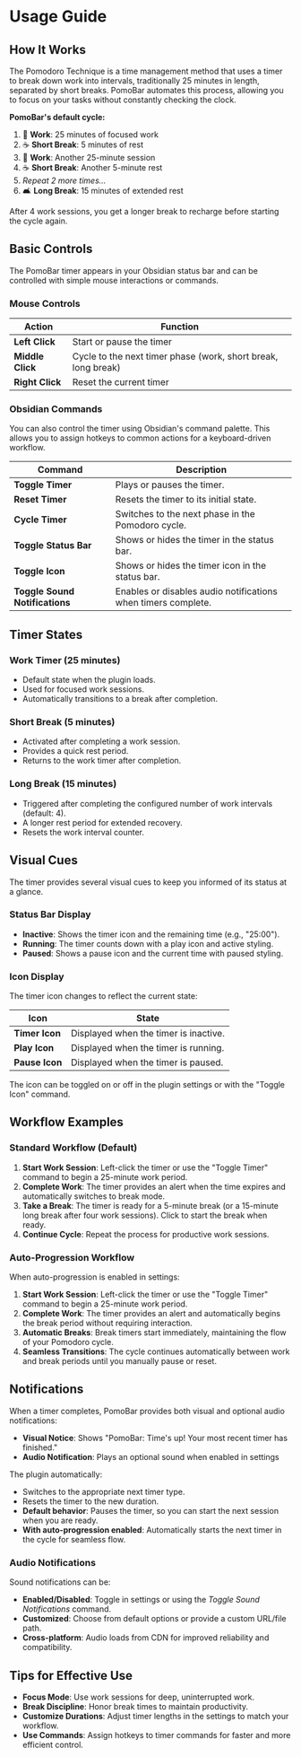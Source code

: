 # Usage Guide

## How It Works

The Pomodoro Technique is a time management method that uses a timer to break down work into intervals, traditionally 25 minutes in length, separated by short breaks. PomoBar automates this process, allowing you to focus on your tasks without constantly checking the clock.

**PomoBar's default cycle:**

1. 🍅 **Work**: 25 minutes of focused work
2. ☕ **Short Break**: 5 minutes of rest
3. 🍅 **Work**: Another 25-minute session
4. ☕ **Short Break**: Another 5-minute rest
5. *Repeat 2 more times...*
6. 🛋️ **Long Break**: 15 minutes of extended rest

After 4 work sessions, you get a longer break to recharge before starting the cycle again.

## Basic Controls

The PomoBar timer appears in your Obsidian status bar and can be controlled with simple mouse interactions or commands.

### Mouse Controls

| Action | Function |
|--------|----------|
| **Left Click** | Start or pause the timer |
| **Middle Click** | Cycle to the next timer phase (work, short break, long break) |
| **Right Click** | Reset the current timer |

### Obsidian Commands

You can also control the timer using Obsidian's command palette. This allows you to assign hotkeys to common actions for a keyboard-driven workflow.

| Command | Description |
|---|---|
| **Toggle Timer** | Plays or pauses the timer. |
| **Reset Timer** | Resets the timer to its initial state. |
| **Cycle Timer** | Switches to the next phase in the Pomodoro cycle. |
| **Toggle Status Bar** | Shows or hides the timer in the status bar. |
| **Toggle Icon** | Shows or hides the timer icon in the status bar. |
| **Toggle Sound Notifications** | Enables or disables audio notifications when timers complete. |

## Timer States

### Work Timer (25 minutes)

- Default state when the plugin loads.
- Used for focused work sessions.
- Automatically transitions to a break after completion.

### Short Break (5 minutes)

- Activated after completing a work session.
- Provides a quick rest period.
- Returns to the work timer after completion.

### Long Break (15 minutes)

- Triggered after completing the configured number of work intervals (default: 4).
- A longer rest period for extended recovery.
- Resets the work interval counter.

## Visual Cues

The timer provides several visual cues to keep you informed of its status at a glance.

### Status Bar Display

- **Inactive**: Shows the timer icon and the remaining time (e.g., "25:00").
- **Running**: The timer counts down with a play icon and active styling.
- **Paused**: Shows a pause icon and the current time with paused styling.

### Icon Display

The timer icon changes to reflect the current state:

| Icon | State |
|---|---|
| **Timer Icon** | Displayed when the timer is inactive. |
| **Play Icon** | Displayed when the timer is running. |
| **Pause Icon** | Displayed when the timer is paused. |

The icon can be toggled on or off in the plugin settings or with the "Toggle Icon" command.

## Workflow Examples

### Standard Workflow (Default)

1. **Start Work Session**: Left-click the timer or use the "Toggle Timer" command to begin a 25-minute work period.
2. **Complete Work**: The timer provides an alert when the time expires and automatically switches to break mode.
3. **Take a Break**: The timer is ready for a 5-minute break (or a 15-minute long break after four work sessions). Click to start the break when ready.
4. **Continue Cycle**: Repeat the process for productive work sessions.

### Auto-Progression Workflow

When auto-progression is enabled in settings:

1. **Start Work Session**: Left-click the timer or use the "Toggle Timer" command to begin a 25-minute work period.
2. **Complete Work**: The timer provides an alert and automatically begins the break period without requiring interaction.
3. **Automatic Breaks**: Break timers start immediately, maintaining the flow of your Pomodoro cycle.
4. **Seamless Transitions**: The cycle continues automatically between work and break periods until you manually pause or reset.

## Notifications

When a timer completes, PomoBar provides both visual and optional audio notifications:

- **Visual Notice**: Shows "PomoBar: Time's up! Your most recent timer has finished."
- **Audio Notification**: Plays an optional sound when enabled in settings

The plugin automatically:

- Switches to the appropriate next timer type.
- Resets the timer to the new duration.
- **Default behavior**: Pauses the timer, so you can start the next session when you are ready.
- **With auto-progression enabled**: Automatically starts the next timer in the cycle for seamless flow.

### Audio Notifications

Sound notifications can be:

- **Enabled/Disabled**: Toggle in settings or using the *Toggle Sound Notifications* command.
- **Customized**: Choose from default options or provide a custom URL/file path.
- **Cross-platform**: Audio loads from CDN for improved reliability and compatibility.

## Tips for Effective Use

- **Focus Mode**: Use work sessions for deep, uninterrupted work.
- **Break Discipline**: Honor break times to maintain productivity.
- **Customize Durations**: Adjust timer lengths in the settings to match your workflow.
- **Use Commands**: Assign hotkeys to timer commands for faster and more efficient control.
